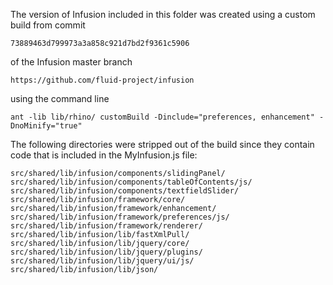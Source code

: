 
The version of Infusion included in this folder was created using a custom build from commit

    73889463d799973a3a858c921d7bd2f9361c5906

of the Infusion master branch

    https://github.com/fluid-project/infusion

using the command line

    ant -lib lib/rhino/ customBuild -Dinclude="preferences, enhancement" -DnoMinify="true"

The following directories were stripped out of the build since they contain code that is included in the MyInfusion.js file:

    src/shared/lib/infusion/components/slidingPanel/
    src/shared/lib/infusion/components/tableOfContents/js/
    src/shared/lib/infusion/components/textfieldSlider/
    src/shared/lib/infusion/framework/core/
    src/shared/lib/infusion/framework/enhancement/
    src/shared/lib/infusion/framework/preferences/js/
    src/shared/lib/infusion/framework/renderer/
    src/shared/lib/infusion/lib/fastXmlPull/
    src/shared/lib/infusion/lib/jquery/core/
    src/shared/lib/infusion/lib/jquery/plugins/
    src/shared/lib/infusion/lib/jquery/ui/js/
    src/shared/lib/infusion/lib/json/